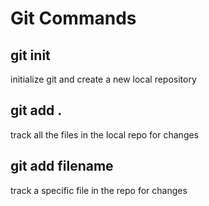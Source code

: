 # Git Commands

## git init
initialize git and create a new local repository

## git add .
track all the files in the local repo for changes

## git add filename
track a specific file in the repo for changes